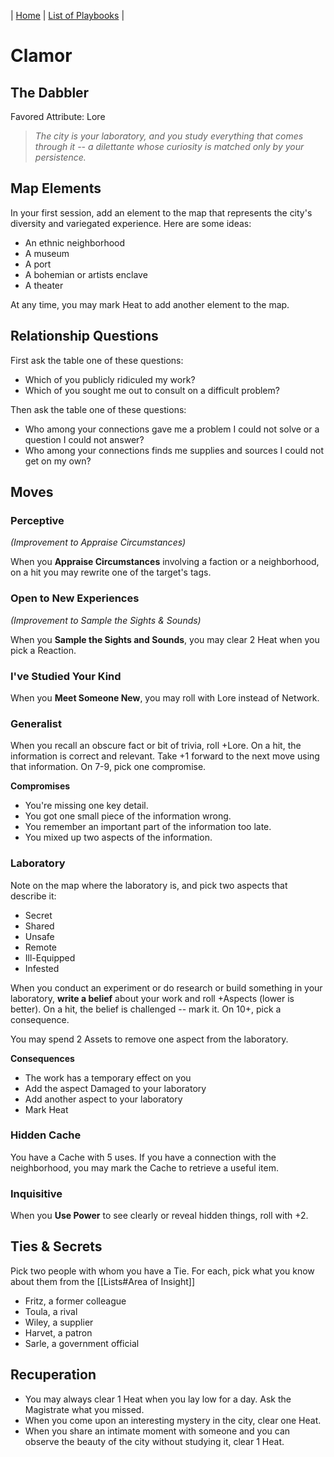 | [Home](../index.md) | [List of Playbooks](Overview.md) |

# Clamor
## The Dabbler
Favored Attribute: Lore

> *The city is your laboratory, and you study everything that comes through it -- a dilettante whose curiosity is matched only by your persistence.*

## Map Elements
In your first session, add an element to the map that represents the city's diversity and variegated experience. Here are some ideas:

- An ethnic neighborhood
- A museum
- A port
- A bohemian or artists enclave
- A theater

At any time, you may mark Heat to add another element to the map.

## Relationship Questions
First ask the table one of these questions: 

* Which of you publicly ridiculed my work?
* Which of you sought me out to consult on a difficult problem?

Then ask the table one of these questions:

- Who among your connections gave me a problem I could not solve or a question I could not answer?
- Who among your connections finds me supplies and sources I could not get on my own?


## Moves

### Perceptive 
*(Improvement to Appraise Circumstances)*

When you **Appraise Circumstances** involving a faction or a neighborhood, on a hit you may rewrite one of the target's tags.

### Open to New Experiences 
*(Improvement to Sample the Sights & Sounds)*

When you **Sample the Sights and Sounds**, you may clear 2 Heat when you pick a Reaction.


### I've Studied Your Kind
When you **Meet Someone New**, you may roll with Lore instead of Network.


### Generalist
When you recall an obscure fact or bit of trivia, roll +Lore. On a hit, the information is correct and relevant. Take +1 forward to the next move using that information. On 7-9, pick one compromise.

**Compromises**
- You're missing one key detail.
- You got one small piece of the information wrong.
- You remember an important part of the information too late.
- You mixed up two aspects of the information.

### Laboratory
Note on the map where the laboratory is, and pick two aspects that describe it:
- Secret
- Shared
- Unsafe
- Remote
- Ill-Equipped
- Infested

When you conduct an experiment or do research or build something in your laboratory, **write a belief** about your work and roll +Aspects (lower is better). On a hit, the belief is challenged -- mark it. On 10+, pick a consequence.

You may spend 2 Assets to remove one aspect from the laboratory.

**Consequences**
- The work has a temporary effect on you
- Add the aspect Damaged to your laboratory
- Add another aspect to your laboratory
- Mark Heat

 
### Hidden Cache
You have a Cache with 5 uses. If you have a connection with the neighborhood, you may mark the Cache to retrieve a useful item.

### Inquisitive
When you **Use Power** to see clearly or reveal hidden things, roll with +2.

## Ties & Secrets
Pick two people with whom you have a Tie. For each, pick what you know about them from the [[Lists#Area of Insight]]
- Fritz, a former colleague
- Toula, a rival
- Wiley, a supplier
- Harvet, a patron
- Sarle, a government official

## Recuperation
- You may always clear 1 Heat when you lay low for a day. Ask the Magistrate what you missed.
- When you come upon an interesting mystery in the city, clear one Heat.
- When you share an intimate moment with someone and you can observe the beauty of the city without studying it, clear 1 Heat.
